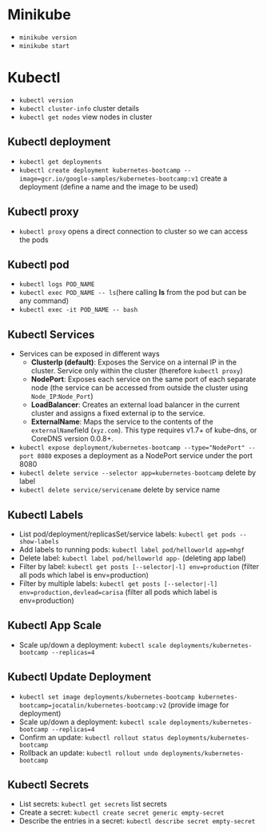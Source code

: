 # Minikube
- `minikube version`
- `minikube start`

# Kubectl
- `kubectl version`
- `kubectl cluster-info` cluster details
- `kubectl get nodes` view nodes in cluster

## Kubectl deployment
- `kubectl get deployments`
- `kubectl create deployment kubernetes-bootcamp --image=gcr.io/google-samples/kubernetes-bootcamp:v1` create a deployment (define a name and the image to be used)

## Kubectl proxy
- `kubectl proxy` opens a direct connection to cluster so we can access the pods

## Kubectl pod
- `kubectl logs POD_NAME`
- `kubectl exec POD_NAME -- ls`(here calling **ls** from the pod but can be any command)
- `kubectl exec -it POD_NAME -- bash`

## Kubectl Services
- Services can be exposed in different ways
    - **ClusterIp (default)**: Exposes the Service on a internal IP in the cluster. Service only within the cluster (therefore `kubectl proxy`)
    - **NodePort**: Exposes each service on the same port of each separate node (the service can be accessed from outside the cluster using `Node_IP`:`Node_Port`)
    - **LoadBalancer**: Creates an external load balancer in the current cluster and assigns a fixed external ip to the service.
    - **ExternalName**: Maps the service to the contents of the `externalName`field (`xyz.com`). This type requires v1.7+ of kube-dns, or CoreDNS version 0.0.8+.
- `kubectl expose deployment/kubernetes-bootcamp --type="NodePort" --port 8080` exposes a deployment as a NodePort service under the port 8080
- `kubectl delete service --selector app=kubernetes-bootcamp` delete by label
- `kubectl delete service/servicename` delete by service name

## Kubectl Labels
- List pod/deployment/replicasSet/service labels: `kubectl get pods --show-labels`
- Add labels to running pods: `kubectl label pod/helloworld app=mhgf`
- Delete label: `kubectl label pod/helloworld app-` (deleting app label)
- Filter by label: `kubectl get posts [--selector|-l] env=production` (filter all pods which label is env=production)
- Filter by multiple labels: `kubectl get posts [--selector|-l] env=production,devlead=carisa` (filter all pods which label is env=production)

## Kubectl App Scale
- Scale up/down a deployment: `kubectl scale deployments/kubernetes-bootcamp --replicas=4`

## Kubectl Update Deployment
- `kubectl set image deployments/kubernetes-bootcamp kubernetes-bootcamp=jocatalin/kubernetes-bootcamp:v2` (provide image for deployment)
- Scale up/down a deployment: `kubectl scale deployments/kubernetes-bootcamp --replicas=4`
- Confirm an update: `kubectl rollout status deployments/kubernetes-bootcamp`
- Rollback an update: `kubectl rollout undo deployments/kubernetes-bootcamp`

## Kubectl Secrets
- List secrets: `kubectl get secrets` list secrets
- Create a secret: `kubectl create secret generic empty-secret`
- Describe the entries in a secret: `kubectl describe secret empty-secret`
 
